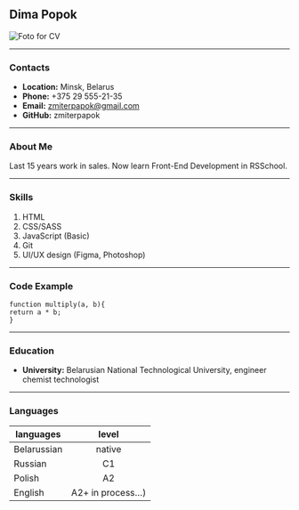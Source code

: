 ## Dima Popok


![Foto for CV](/img/myfoto.png "Foto for CV")
*****
### Contacts


* **Location:** Minsk, Belarus
* **Phone:** +375 29 555-21-35
* **Email:** zmiterpapok@gmail.com
* **GitHub:** zmiterpapok
*****
### About Me


Last 15 years work in sales.
Now learn Front-End Development in RSSchool.
*****
### Skills


1. HTML
2. CSS/SASS
3. JavaScript (Basic)
4. Git
5. UI/UX design (Figma, Photoshop)
*****
### Code Example


```
function multiply(a, b){
return a * b;
}
```
*****
### Education


* **University:** Belarusian National Technological University, engineer chemist technologist
*****
### Languages


 **languages**| **level**
 -------------|:-----------------:
 Belarussian  |native
 Russian      |C1
 Polish       |A2
 English      |A2+ in process…)
